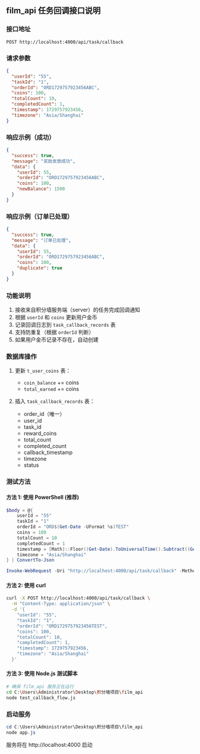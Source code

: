## film_api 任务回调接口说明

### 接口地址

```
POST http://localhost:4000/api/task/callback
```

### 请求参数

```json
{
  "userId": "55",
  "taskId": "1",
  "orderId": "ORD1729757923456ABC",
  "coins": 100,
  "totalCount": 10,
  "completedCount": 1,
  "timestamp": 1729757923456,
  "timezone": "Asia/Shanghai"
}
```

### 响应示例（成功）

```json
{
  "success": true,
  "message": "奖励发放成功",
  "data": {
    "userId": 55,
    "orderId": "ORD1729757923456ABC",
    "coins": 100,
    "newBalance": 1500
  }
}
```

### 响应示例（订单已处理）

```json
{
  "success": true,
  "message": "订单已处理",
  "data": {
    "userId": 55,
    "orderId": "ORD1729757923456ABC",
    "coins": 100,
    "duplicate": true
  }
}
```

### 功能说明

1. 接收来自积分墙服务端（server）的任务完成回调通知
2. 根据 `userId` 和 `coins` 更新用户金币
3. 记录回调日志到 `task_callback_records` 表
4. 支持防重复（根据 `orderId` 判断）
5. 如果用户金币记录不存在，自动创建

### 数据库操作

1. 更新 `t_user_coins` 表：

   - `coin_balance` += coins
   - `total_earned` += coins

2. 插入 `task_callback_records` 表：
   - order_id（唯一）
   - user_id
   - task_id
   - reward_coins
   - total_count
   - completed_count
   - callback_timestamp
   - timezone
   - status

### 测试方法

#### 方法 1: 使用 PowerShell (推荐)

```powershell
$body = @{
    userId = "55"
    taskId = "1"
    orderId = "ORD$(Get-Date -UFormat %s)TEST"
    coins = 100
    totalCount = 10
    completedCount = 1
    timestamp = [Math]::Floor((Get-Date).ToUniversalTime().Subtract((Get-Date "1970-01-01")).TotalMilliseconds)
    timezone = "Asia/Shanghai"
} | ConvertTo-Json

Invoke-WebRequest -Uri "http://localhost:4000/api/task/callback" -Method POST -Body $body -ContentType "application/json" | Select-Object -ExpandProperty Content
```

#### 方法 2: 使用 curl

```bash
curl -X POST http://localhost:4000/api/task/callback \
  -H "Content-Type: application/json" \
  -d '{
    "userId": "55",
    "taskId": "1",
    "orderId": "ORD1729757923456TEST",
    "coins": 100,
    "totalCount": 10,
    "completedCount": 1,
    "timestamp": 1729757923456,
    "timezone": "Asia/Shanghai"
  }'
```

#### 方法 3: 使用 Node.js 测试脚本

```bash
# 确保 film_api 服务正在运行
cd C:\Users\Administrator\Desktop\积分墙项目\film_api
node test_callback_flow.js
```

### 启动服务

```powershell
cd C:\Users\Administrator\Desktop\积分墙项目\film_api
node app.js
```

服务将在 http://localhost:4000 启动
